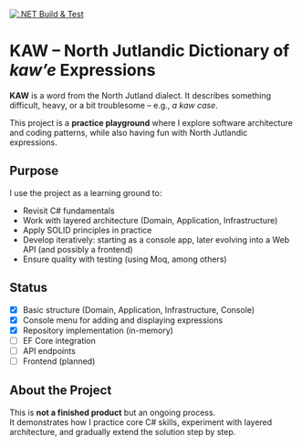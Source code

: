[![.NET Build & Test](https://github.com/marlenhalvorsen/KAW/actions/workflows/dotnet.yml/badge.svg?branch=master)](https://github.com/marlenhalvorsen/KAW/actions/workflows/dotnet.yml)
# KAW – North Jutlandic Dictionary of *kaw’e* Expressions  

**KAW** is a word from the North Jutland dialect. It describes something difficult, heavy, or a bit troublesome – e.g., *a kaw case*.  

This project is a **practice playground** where I explore software architecture and coding patterns, while also having fun with North Jutlandic expressions.  

## Purpose  
I use the project as a learning ground to:  
- Revisit C# fundamentals  
- Work with layered architecture (Domain, Application, Infrastructure)  
- Apply SOLID principles in practice  
- Develop iteratively: starting as a console app, later evolving into a Web API (and possibly a frontend)  
- Ensure quality with testing (using Moq, among others)  

## Status  
- [x] Basic structure (Domain, Application, Infrastructure, Console)  
- [x] Console menu for adding and displaying expressions  
- [x] Repository implementation (in-memory)  
- [ ] EF Core integration  
- [ ] API endpoints  
- [ ] Frontend (planned)  

## About the Project  
This is **not a finished product** but an ongoing process.  
It demonstrates how I practice core C# skills, experiment with layered architecture, and gradually extend the solution step by step.  
